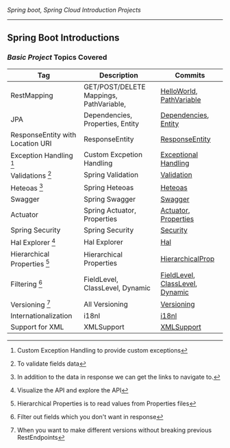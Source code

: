 *Spring boot, Spring Cloud Introduction Projects*

----
## Spring Boot Introductions
### *Basic Project* Topics Covered

| Tag | Description | Commits |
| --- | ----------- | --- |
| RestMapping | GET/POST/DELETE Mappings, PathVariable,  | [HelloWorld](https://github.com/abhishekj22/Learning/commit/edc6ac9bb7f9226ef5e122f9019adf9a425b410d), [PathVariable](https://github.com/abhishekj22/Learning/commit/a9c1fc762821bee7a4d70d19f187fcc3295fb3e4) |
| JPA | Dependencies, Properties, Entity | [Dependencies](https://github.com/abhishekj22/Learning/commit/cdeb9e12bbd0cf97bfea6fa3ac36a5157f0711a6), [Entity](https://github.com/abhishekj22/Learning/commit/cdeb9e12bbd0cf97bfea6fa3ac36a5157f0711a6) |
| ResponseEntity with Location URI | ResponseEntity | [ResponseEntity](https://github.com/abhishekj22/Learning/commit/56fa8ffa408a4ce8c9b2f5dfdf38fc93e60137a4) |
| Exception Handling [^1] | Custom Excpetion Handling | [Exceptional Handling](https://github.com/abhishekj22/Learning/commit/6cdb06f608a66efb356b8a5995940d2b2ed8dee8) |
| Validations [^2] | Spring Validation | [Validation](https://github.com/abhishekj22/Learning/commit/ab789494f56c9eb9aa6bcbc50b74a9f528a17ec2) |
| Heteoas [^3] | Spring Heteoas | [Heteoas](https://github.com/abhishekj22/Learning/commit/d3dbcc0a4b3f2a1835579edb81d74e751541a583) |
| Swagger | Spring Swagger | [Swagger](https://github.com/abhishekj22/Learning/commit/19b0f1caffc25d9c093d2b36d850d47f038c49f6) |
| Actuator | Spring Actuator, Properties | [Actuator](https://github.com/abhishekj22/Learning/commit/c7cc493a0c7f36d9a060c9f68287295ffe663150), [Properties](https://github.com/abhishekj22/Learning/commit/de84a377d5dcaaa877f0c490559d0ee80931eb4a) |
| Spring Security | Spring Security | [Security](https://github.com/abhishekj22/Learning/commit/9a8814820d6e956e2e35b4d2d35632300ddd24c5) |
| Hal Explorer [^4] | Hal Explorer | [Hal](https://github.com/abhishekj22/Learning/commit/bf9afc5b248c9c3b65d3ba4db9a4ecd240b5d916) |
| Hierarchical Properties [^5] | Hierarchical Properties | [HierarchicalProp](https://github.com/abhishekj22/Learning/commit/67858f1903994e86b872023def7c2ddc2e54d7a1) |
| Filtering [^6] | FieldLevel, ClassLevel, Dynamic | [FieldLevel](https://github.com/abhishekj22/Learning/commit/be33c9aa2e139341505172ce9d28faf5ddf8c498), [ClassLevel](https://github.com/abhishekj22/Learning/commit/9552be812ee6f5a508e9eebbf560d3b89f2fe013), [Dynamic](https://github.com/abhishekj22/Learning/commit/2dc94fa364ae1fb18f679952f495db85fb01094b) |
| Versioning [^7] | All Versioning | [Versioning](https://github.com/abhishekj22/Learning/commit/d3ff5402e36bc2f42dede395dde6b2188374d89a) |
| Internationalization  | i18nl | [i18nl](https://github.com/abhishekj22/Learning/commit/1e642fa8509c34d5728f887f326b2115e969393d) |
| Support for XML | XMLSupport | [XMLSupport](https://github.com/abhishekj22/Learning/commit/d4f01136832a9c9f134e409531b3e6f60a44b5e4) |

[^1]: Custom Exception Handling to provide custom exceptions
[^2]: To validate fields data
[^3]: In addition to the data in response we can get the links to navigate to.
[^4]: Visualize the API and explore the API
[^5]: Hierarchical Properties is to read values from Properties files
[^6]: Filter out fields which you don't want in response 
[^7]: When you want to make different versions without breaking previous RestEndpoints 
